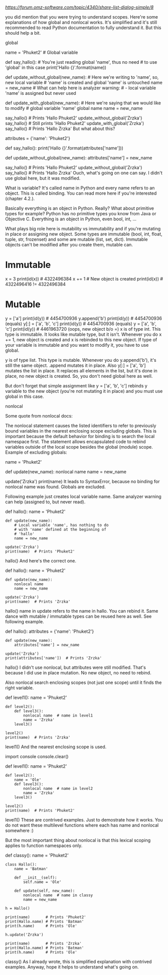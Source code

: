 _https://forum.omz-software.com/topic/4340/share-list-dialog-simple/8_

you did mention that you were trying to understand scopes. Here're some explanations of how global and nonlocal works. It's simplified and it's still recommended to read Python documentation to fully understand it. But this should help a bit.

global

name = 'Phuket2'  # Global variable

def say_hallo():
    # You're just reading global 'name', thus no need
    # to use 'global' in this case
    print('Hallo {}'.format(name))

def update_without_global(new_name):
    # Here we're writing to 'name', so, new local variable
    # 'name' is created and global 'name' is untouched
    name = new_name
    # What can help here is analyzer warning:
    #  - local variable 'name' is assigned but never used

def update_with_global(new_name):
    # Here we're saying that we would like to modify
    # global variable 'name'
    global name
    name = new_name

say_hallo()  # Prints 'Hallo Phuket2'
update_without_global('Zrzka')
say_hallo()  # Still prints 'Hallo Phuket2' 
update_with_global('Zrzka')
say_hallo()  # Prints 'Hallo Zrzka'
But what about this?

attributes = {'name': 'Phuket2'}

def say_hallo():
    print('Hallo {}'.format(attributes['name']))

def update_without_global(new_name):
    attributes['name'] = new_name

say_hallo()  # Prints 'Hallo Phuket2'
update_without_global('Zrzka')
say_hallo()  # Prints 'Hallo Zrzka'
Ouch, what's going on one can say. I didn't use global here, but it was modified.

What is variable? It's called name in Python and every name refers to an object. This is called binding. You can read more here if you're interested (chapter 4.2.).

Basically everything is an object in Python. Really? What about primitive types for example? Python has no primitive types you know from Java or Objective C. Everything is an object in Python, even bool, int, ...

What plays big role here is mutability vs immutability and if you're mutating in place or assigning new object. Some types are immutable (bool, int, float, tuple, str, frozenset) and some are mutable (list, set, dict). Immutable objects can't be modified after you create them, mutable can.

# Immutable
x = 3
print(id(x)) # 4322496384
x += 1       # New object is created
print(id(x)) # 4322496416 != 4322496384

# Mutable
y = ['a']
print(id(y))  # 4454700936
y.append('b')
print(id(y))  # 4454700936 (equals)
y[:] = ['a', 'b', 'c']
print(id(y))  # 4454700936 (equals)
y = ['a', 'b', 'c']
print(id(y))  # 4461963720 (oops, new object b/o =)
x is of type int. This type is immutable. It looks like mutable type, but it isn't. Whenever you do x += 1, new object is created and x is rebinded to this new object. If type of your variable is immutable and you want to modify it, you have to use global.

y is of type list. This type is mutable. Whenever you do y.append('b'), it's still the same object. .append mutates it in place. Also y[:] = ['a', 'b'] mutates the list in place. It replaces all elements in the list, but it's done in place, no new object is created. So, you don't need global here as well.

But don't forget that simple assignment like y = ['a', 'b', 'c'] rebinds y variable to the new object (you're not mutating it in place) and you must use global in this case.

nonlocal

Some quote from nonlocal docs:

The nonlocal statement causes the listed identifiers to refer to previously bound variables in the nearest enclosing scope excluding globals. This is important because the default behavior for binding is to search the local namespace first. The statement allows encapsulated code to rebind variables outside of the local scope besides the global (module) scope.
Example of excluding globals:

name = 'Phuket2'

def update(new_name):
    nonlocal name
    name = new_name
    
update('Zrzka')
print(name)
It leads to SyntaxError, because no binding for nonlocal name was found. Globals are excluded.

Following example just creates local variable name. Same analyzer warning can help (assigned to, but never read).

def hallo():
    name = 'Phuket2'
    
    def update(new_name):
        # Local variable 'name', has nothing to do
        # with 'name' defined at the beginning of
        # 'hallo'
        name = new_name
        
    update('Zrzka')
    print(name)  # Prints 'Phuket2'

hallo()
And here's the correct one.

def hallo():
    name = 'Phuket2'
    
    def update(new_name):
        nonlocal name
        name = new_name
        
    update('Zrzka')
    print(name)  # Prints 'Zrzka'

hallo()
name in update refers to the name in hallo. You can rebind it. Same dance with mutable / immutable types can be reused here as well. See following example.

def hallo():
    attributes = {'name': 'Phuket2'}
    
    def update(new_name):
        attributes['name'] = new_name
        
    update('Zrzka')
    print(attributes['name'])  # Prints 'Zrzka'

hallo()
I didn't use nonlocal, but attributes were still modified. That's because I did use in place mutation. No new object, no need to rebind.

Also nonlocal search enclosing scopes (not just one scope) until it finds the right variable.

def level1():
    name = 'Phuket2'
    
    def level2():
        def level3():
            nonlocal name  # name in level1
            name = 'Zrzka'
        level3()

    level2()    
    print(name)  # Prints 'Zrzka'

level1()
And the nearest enclosing scope is used.

import console
console.clear()

def level1():
    name = 'Phuket2'
    
    def level2():
        name = 'Ole'        
        def level3():
            nonlocal name  # name in level2
            name = 'Zrzka'
        level3()

    level2()    
    print(name)  # Prints 'Phuket2'

level1()
These are contrived examples. Just to demostrate how it works. You do not want these multilevel functions where each has name and nonlocal somewhere :)

But the most important thing about nonlocal is that this lexical scoping applies to function namespaces only.

def classy():
    name = 'Phuket2'
    
    class Hallo():
        name = 'Batman'
        
        def __init__(self):
            self.name = 'Ole'
        
        def update(self, new_name):
            nonlocal name  # name in classy
            name = new_name
            
    h = Hallo()
    
    print(name)       # Prints 'Phuket2'
    print(Hallo.name) # Prints 'Batman'
    print(h.name)     # Prints 'Ole'

    h.update('Zrzka')

    print(name)       # Prints 'Zrzka'
    print(Hallo.name) # Prints 'Batman'
    print(h.name)     # Prints 'Ole'    
    
classy()
As I already wrote, this is simplified explanation with contrived examples. Anyway, hope it helps to understand what's going on.

